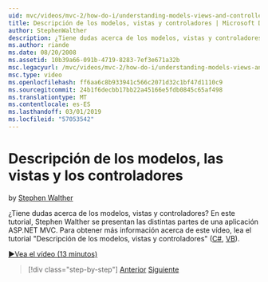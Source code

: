 ```yaml
---
uid: mvc/videos/mvc-2/how-do-i/understanding-models-views-and-controllers
title: Descripción de los modelos, vistas y controladores | Microsoft Docs
author: StephenWalther
description: ¿Tiene dudas acerca de los modelos, vistas y controladores? En este tutorial, Stephen Walther se presentan las distintas partes de una aplicación ASP.NET MVC.
ms.author: riande
ms.date: 08/20/2008
ms.assetid: 10b39a66-091b-4719-8283-7ef3e671a32b
msc.legacyurl: /mvc/videos/mvc-2/how-do-i/understanding-models-views-and-controllers
msc.type: video
ms.openlocfilehash: ff6aa6c8b933941c566c2071d32c1bf47d1110c9
ms.sourcegitcommit: 24b1f6decbb17bb22a45166e5fdb0845c65af498
ms.translationtype: MT
ms.contentlocale: es-ES
ms.lasthandoff: 03/01/2019
ms.locfileid: "57053542"
---
```

<a name="understanding-models-views-and-controllers"></a>Descripción de los modelos, las vistas y los controladores
====================
by [Stephen Walther](https://github.com/StephenWalther)

¿Tiene dudas acerca de los modelos, vistas y controladores? En este tutorial, Stephen Walther se presentan las distintas partes de una aplicación ASP.NET MVC. Para obtener más información acerca de este vídeo, lea el tutorial "Descripción de los modelos, vistas y controladores" ([C#](../../../overview/older-versions-1/overview/understanding-models-views-and-controllers-cs.md), [VB](../../../overview/older-versions-1/overview/understanding-models-views-and-controllers-vb.md)).

[&#9654;Vea el vídeo (13 minutos)](https://channel9.msdn.com/Blogs/ASP-NET-Site-Videos/understanding-models-views-and-controllers)

> [!div class="step-by-step"]
> [Anterior](creating-a-movie-database-application-in-15-minutes-with-aspnet-mvc.md)
> [Siguiente](aspnet-mvc-controller-overview.md)
